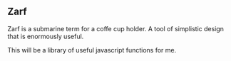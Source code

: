 ## Zarf

Zarf is a submarine term for a coffe cup holder. A tool of simplistic design that is enormously useful.

This will be a library of useful javascript functions for me.
